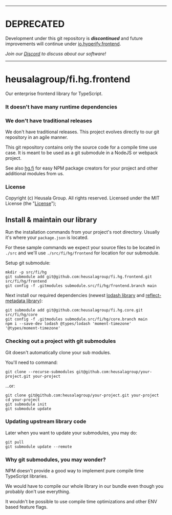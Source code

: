 _____________________________________________________________________________________

# DEPRECATED

Development under this git repository is ***discontinued*** and future improvements 
will continue under
[io.hyperify.frontend](https://github.com/hyperifyio/io.hyperify.frontend).

*Join our [Discord](https://discord.gg/UBTrHxA78f) to discuss about our software!*

_____________________________________________________________________________________

# heusalagroup/fi.hg.frontend

Our enterprise frontend library for TypeScript.

### It doesn't have many runtime dependencies

### We don't have traditional releases

We don't have traditional releases.  This project evolves directly to our git repository in an agile manner.

This git repository contains only the source code for a compile time use case. It is meant to be used as a git submodule in a NodeJS or webpack project.

See also [hg.fi](https://hg.fi) for easy NPM package creators for your project and other additional modules from us.

### License

Copyright (c) Heusala Group. All rights reserved. Licensed under the MIT License (the "[License](./LICENSE)");

## Install & maintain our library

Run the installation commands from your project's root directory. Usually it's where your `package.json` is located.

For these sample commands we expect your source files to be located in `./src` and we'll use `./src/fi/hg/frontend` for location for our submodule.

Setup git submodule:

```shell
mkdir -p src/fi/hg
git submodule add git@github.com:heusalagroup/fi.hg.frontend.git src/fi/hg/frontend
git config -f .gitmodules submodule.src/fi/hg/frontend.branch main
```

Next install our required dependencies (newest [lodash library](https://lodash.com/) and [reflect-metadata library](https://www.npmjs.com/package/reflect-metadata)):

```shell
git submodule add git@github.com:heusalagroup/fi.hg.core.git src/fi/hg/core
git config -f .gitmodules submodule.src/fi/hg/core.branch main
npm i --save-dev lodash @types/lodash 'moment-timezone' '@types/moment-timezone'
```

### Checking out a project with git submodules

Git doesn't automatically clone your sub modules.

You'll need to command:

```shell
git clone --recurse-submodules git@github.com:heusalagroup/your-project.git your-project
```

...or:

```shell
git clone git@github.com:heusalagroup/your-project.git your-project
cd your-project
git submodule init
git submodule update
```

### Updating upstream library code

Later when you want to update your submodules, you may do:

```shell
git pull
git submodule update --remote
```

### Why git submodules, you may wonder?

NPM doesn't provide a good way to implement pure compile time TypeScript libraries.

We would have to compile our whole library in our bundle even though you probably don't use everything.

It wouldn't be possible to use compile time optimizations and other ENV based feature flags.
